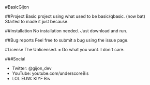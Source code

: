 #BasicGijon

##Project
Basic project using what used to be basic/qbasic. (now bat)
Started to made it just because.

##Installation
No installation needed. Just download and run.

##Bug reports
Feel free to submit a bug using the issue page.

#License 
The Unlicensed. = Do what you want. I don't care.

###Social
 - Twitter: @gijon_dev
 - YouTube: youtube.com/underscoreBis
 - LOL EUW: KIYF Bis

